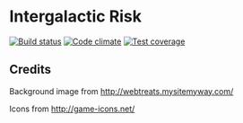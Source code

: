 # Intergalactic Risk

<a href="https://travis-ci.org/binary-koan/devtrain-risk">
  <img alt="Build status" src="https://img.shields.io/travis/binary-koan/devtrain-risk.svg?style=flat-square"></a>
<a href="https://codeclimate.com/github/binary-koan/devtrain-risk">
  <img alt="Code climate" src="https://img.shields.io/codeclimate/github/binary-koan/devtrain-risk.svg?style=flat-square"></a>
<a href="https://codeclimate.com/github/binary-koan/devtrain-risk/coverage">
  <img alt="Test coverage" src="https://img.shields.io/codeclimate/coverage/github/binary-koan/devtrain-risk.svg?style=flat-square"></a>

## Credits

Background image from http://webtreats.mysitemyway.com/

Icons from http://game-icons.net/
